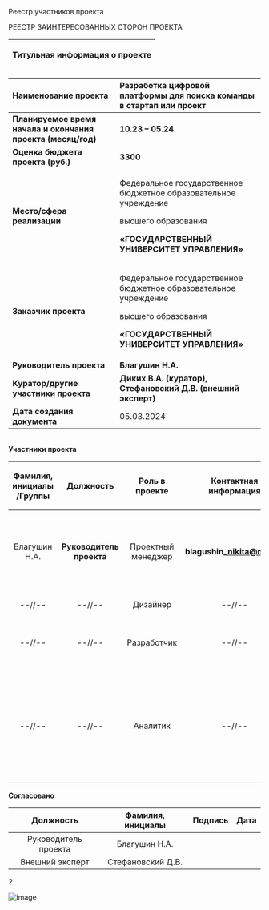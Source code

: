 ﻿Реестр участников проекта

РЕЕСТР ЗАИНТЕРЕСОВАННЫХ СТОРОН ПРОЕКТА

|<p>**Титульная информация о проекте**</p><p></p>|
| :-: |

|**Наименование проекта**|**Разработка цифровой платформы для поиска команды в стартап или проект**|
| :- | :- |
|**Планируемое время начала и окончания проекта (месяц/год)**|**10.23 – 05.24**|
|**Оценка бюджета проекта (руб.)**|**3300**|
|**Место/сфера реализации**|<p>Федеральное государственное бюджетное образовательное учреждение</p><p>высшего образования</p><p>**«ГОСУДАРСТВЕННЫЙ УНИВЕРСИТЕТ УПРАВЛЕНИЯ»**</p>|
|**Заказчик проекта**|<p>Федеральное государственное бюджетное образовательное учреждение</p><p>высшего образования</p><p>**«ГОСУДАРСТВЕННЫЙ УНИВЕРСИТЕТ УПРАВЛЕНИЯ»**</p>|
|**Руководитель проекта**|**Благушин Н.А.**|
|**Куратор/другие участники проекта**|**Диких В.А. (куратор), Стефановский Д.В. (внешний эксперт)**|
|**Дата создания документа**|05\.03.2024|

||
| :-: |

**Участники проекта**


|**Фамилия, инициалы /Группы**|**Должность**|**Роль в проекте**|**Контактная информация**|**Требования**|<p>**Влияние** </p><p>**(0-10)**</p>|
| :-: | :-: | :-: | :-: | :-: | :-: |
|Благушин Н.А.|**Руководитель проекта**|Проектный менеджер|**blagushin\_nikita@mail.ru**|**Декомпозиция задач, тайм-менеджмент, контроль рисков, конечных требований и качества платформы**|10|
|--//--|--//--|Дизайнер|--//--|Создание дизайна для платформы|10|
|--//--|--//--|Разработчик|--//--|Непосредственная разработка цифровой платформы / её прототипа|10|
|--//--|--//--|Аналитик|--//--|Анализ существующих решений и ЦА. Уточнение идеи, оформление концепции, описание функциональных возможностей будущей платформы.|10|

**Согласовано**


|**Должность**|**Фамилия, инициалы**|**Подпись**|**Дата**|
| :-: | :-: | :-: | :-: |
|Руководитель проекта|Благушин Н.А.|||
|Внешний эксперт|Стефановский Д.В.|||


2

![image](https://github.com/Egor271100/Project_DZ/assets/74116644/7b689810-924c-47a0-a31b-37327a234b4c)

